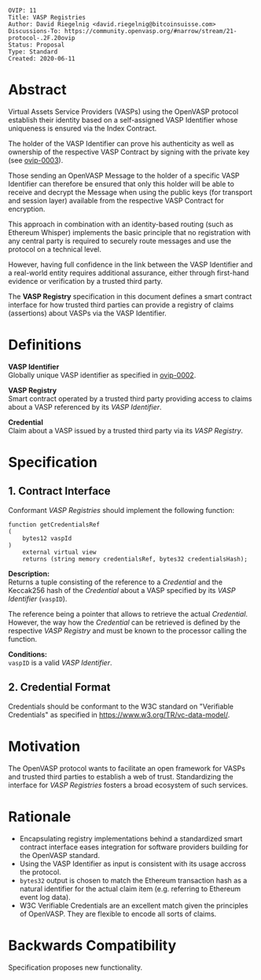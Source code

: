 ```pseudocode
OVIP: 11
Title: VASP Registries
Author: David Riegelnig <david.riegelnig@bitcoinsuisse.com>
Discussions-To: https://community.openvasp.org/#narrow/stream/21-protocol-.2F.20ovip
Status: Proposal
Type: Standard
Created: 2020-06-11
```

# Abstract

Virtual Assets Service Providers (VASPs) using the OpenVASP protocol establish their identity based on a self-assigned VASP Identifier whose uniqueness is ensured via the Index Contract.

The holder of the VASP Identifier can prove his authenticity as well as ownership of the respective VASP Contract by signing with the private key (see [ovip-0003]()).

Those sending an OpenVASP Message to the holder of a specific VASP Identifier can therefore be ensured that only this holder will be able to receive and decrypt the Message when using the public keys (for transport and session layer) available from the respective VASP Contract for encryption.

This approach in combination with an identity-based routing (such as Ethereum Whisper) implements the basic principle that no registration with any central party is required to securely route messages and use the protocol on a technical level.

However, having full confidence in the link between the VASP Identifier and a real-world entity requires additional assurance, either through first-hand evidence or verification by a trusted third party. 

The **VASP Registry** specification in this document defines a smart contract interface for how trusted third parties can provide a registry of claims (assertions) about VASPs via the VASP Identifier.

# Definitions

**VASP Identifier**</br>
Globally unique VASP identifier as specified in [ovip-0002]().

**VASP Registry**</br>
Smart contract operated by a trusted third party providing access to claims about a VASP referenced by its *VASP Identifier*.

**Credential**</br>
Claim about a VASP issued by a trusted third party via its *VASP Registry*.

# Specification

## 1. Contract Interface

Conformant *VASP Registries* should implement the following function:

```pseudocode
function getCredentialsRef
(
    bytes12 vaspId
)
    external virtual view
    returns (string memory credentialsRef, bytes32 credentialsHash);
```

**Description:**  
Returns a tuple consisting of the reference to a *Credential* and the Keccak256 hash of the *Credential* about a VASP specified by its *VASP Identifier* (`vaspID`).

The reference being a pointer that allows to retrieve the actual *Credential*. However, the way how the  *Credential* can be retrieved is defined by the respective *VASP Registry* and must be known to the processor calling the function.

**Conditions:**  
`vaspID` is a valid *VASP Identifier*.

## 2. Credential Format

Credentials should be conformant to the W3C standard on "Verifiable Credentials" as specified in https://www.w3.org/TR/vc-data-model/.

# Motivation

The OpenVASP protocol wants to facilitate an open framework for VASPs and trusted third parties to establish a web of trust. Standardizing the interface for *VASP Registries* fosters a broad ecosystem of such services.

# Rationale

- Encapsulating registry implementations behind a standardized smart contract interface eases integration for software providers building for the OpenVASP standard.
- Using the VASP Identifier as input is consistent with its usage accross the protocol.
- `bytes32` output is chosen to match the Ethereum transaction hash as a natural identifier for the actual claim item (e.g. referring to Ethereum event log data).
- W3C Verifiable Credentials are an excellent match given the principles of OpenVASP. They are flexible to encode all sorts of claims.

# Backwards Compatibility

Specification proposes new functionality.
